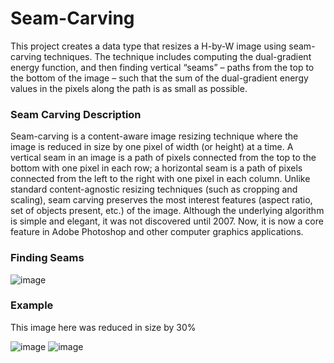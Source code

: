 # Seam-Carving
This project creates a data type that resizes a H-by-W image using seam-carving techniques. The technique includes computing the dual-gradient energy function, and then finding vertical “seams” – paths from the top to the bottom of the image – such that the sum of the dual-gradient energy values in the pixels along the path is as small as possible.

### Seam Carving Description
Seam-carving is a content-aware image resizing technique where the image is reduced in size by one pixel of width (or height) at a time.
A vertical seam in an image is a path of pixels connected from the top to the bottom with one pixel in each row; a horizontal seam is a path of pixels connected from the left to the right with one pixel in each column. 
Unlike standard content-agnostic resizing techniques (such as cropping and scaling), seam carving preserves the most interest features (aspect ratio, set of objects present, etc.) of the image. Although the underlying algorithm is simple and elegant, it was not discovered until 2007. Now, it is now a core feature in Adobe Photoshop and other computer graphics applications.

### Finding Seams
![image](https://user-images.githubusercontent.com/86267678/155808334-4af5b82a-53ed-49ce-be50-cde36521c5f3.png)

### Example
This image here was reduced in size by 30%

![image](https://user-images.githubusercontent.com/86267678/155808300-bbf535f1-00c8-4934-a033-3113ea4dd38c.png)
![image](https://user-images.githubusercontent.com/86267678/155808307-0c8eb84c-2c9e-42d0-a12b-00b8ba3a4af0.png)

